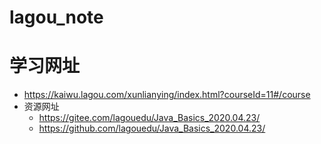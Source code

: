 # lagou_note

# 学习网址
+ https://kaiwu.lagou.com/xunlianying/index.html?courseId=11#/course
+ 资源网址
    + https://gitee.com/lagouedu/Java_Basics_2020.04.23/
    + https://github.com/lagouedu/Java_Basics_2020.04.23/